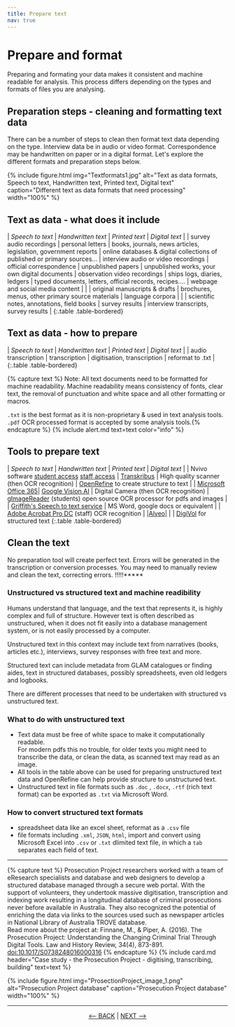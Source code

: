 ```yaml
---
title: Prepare text
nav: true
---
```


# Prepare and format

Preparing and formating your data makes it consistent and machine readable for analysis. This process differs depending on the types and formats of files you are analysing.  

## Preparation steps - cleaning and formatting text data 

There can be a number of steps to clean then format text data depending on the type.  Interview data be in audio or video format. Correspondence may be handwritten on paper or in a digital format. Let's explore the different formats and preparation steps below.

{% include figure.html img="Textformats1.jpg" alt="Text as data formats, Speech to text, Handwritten text, Printed text, Digital text" caption="Different text as data formats that need processing" width="100%" %}


## Text as data - what does it include

| *Speech to text* | *Handwritten text* | *Printed text* | *Digital text* |
| survey audio recordings | personal letters | books, journals, news articles, legislation, government reports | online databases & digital collections of published or primary sources...
| interview audio or video recordings | official correspondence | unpublished papers | unpublished works, your own digital documents
| observation video recordings | ships logs, diaries, ledgers | typed documents, letters, official records, recipes.... | webpage and social media content |
| | original manuscripts & drafts | brochures, menus, other primary source materials | language corpora |
| | scientific notes, annotations, field books | survey results | interview transcripts, survey results |
{:.table .table-bordered}

## Text as data - how to prepare

| *Speech to text* | *Handwritten text* | *Printed text* | *Digital text* |
| audio transcription | transcription | digitisation, transcription | reformat to .txt |
{:.table .table-bordered}

{% capture text %}
Note: All text documents need to be formatted for machine readability. Machine readability means consistency of fonts, clear text, the removal of punctuation and white space and all other formatting or macros.

`.txt`  is the best format as it is non-proprietary & used in text analysis tools.  
`.pdf`  OCR processed format is accepted by some analysis tools.{% endcapture %}
{% include alert.md text=text color="info" %}


## Tools to prepare text

| *Speech to text* | *Handwritten text* | *Printed text* | *Digital text* |
| Nvivo software [student access](https://www.griffith.edu.au/student-computing/available-software)  [staff access](https://intranet.secure.griffith.edu.au/computing/software) | [Transkribus](https://readcoop.eu/transkribus/) | High quality scanner (then OCR recognition) | [OpenRefine](https://openrefine.org/) to create structure to text |
| [Microsoft Office 365](https://support.microsoft.com/en-us/office/transcribe-your-recordings-7fc2efec-245e-45f0-b053-2a97531ecf57)| [Google Vision AI](https://cloud.google.com/vision) | Digital Camera (then OCR recognition) | [gImageReader](https://github.com/manisandro/gImageReader#readme) (students) open source OCR processor for pdfs and images |
| [Griffith's Speech to text service](https://www.griffith.edu.au/eresearch-services/speech-to-text) | MS Word, google docs or equivalent | | [Adobe Acrobat Pro DC](https://intranet.secure.griffith.edu.au/computing/software) (staff) OCR recognition |
|[Alveo](https://www.alveo.edu.au/)| | | [DigiVol](https://volunteer.ala.org.au/) for structured text 
{:.table .table-bordered}

## Clean the text

No preparation tool will create perfect text.  Errors will be generated in the transcription or conversion processes. You may need to manually review and clean the text, correcting errors.   !!!!!*****


### Unstructured vs structured text and machine readibility

Humans understand that language, and the text that represents it, is highly complex and full of structure. However text is often described as unstructured, when it does not fit easily into a database management system, or is not easily processed by a computer. 

Unstructured text in this context may include text from narratives (books, articles etc.), interviews, survey responses with free text and more.  

Structured text can include metadata from GLAM catalogues or finding aides, text in structured databases, possibly spreadsheets, even old ledgers and logbooks. 

There are different processes that need to be undertaken with structured vs unstructured text.

### What to do with unstructured text
- Text data must be free of white space to make it computationally readable.  
   For modern pdfs this no trouble, for older texts you might need to transcribe the data, or clean the data, as scanned text may read as an image.
- All tools in the table above can be used for preparing unstructured text data and OpenRefine can help provide structure to unstructured text.
- Unstructured text in file formats such as `.doc` , `.docx`, `.rtf` (rich text format) can be exported as `.txt` via Microsoft Word.

### How to convert structured text formats
- spreadsheet data like an excel sheet, reformat as a `.csv` file 
- file formats including `.xml`, `JSON`, `html`, import and convert using Microsoft Excel into `.csv` or `.txt` dlimited text file, in which a `tab` separates each field of text.

------

{% capture text %}
Prosecution Project researchers worked with a team of eResearch specialists and database and web designers to develop a structured database managed through a secure web portal. With the support of volunteers, they undertook massive digitisation, transcription and indexing work resulting in a longitudinal database of criminal prosecutions never before available in Australia. They also recognized the potential of enriching the data via links to the sources used such as newspaper articles in National Library of Australia TROVE database.  
Read more about the project at: 
Finnane, M., & Piper, A. (2016). The Prosecution Project: Understanding the Changing Criminal Trial Through Digital Tools. Law and History Review, 34(4), 873-891. [doi:10.1017/S0738248016000316](doi:10.1017/S0738248016000316)
{% endcapture %} {% include card.md header="Case study - the Prosecution Project - digitising, transcribing, building" text=text %}

{% include figure.html img="ProsectionProject_image_1.png" alt="Prosecution Project database" caption="Prosecution Project database" width="100%" %}

-----

<p align="center">
  <a href="https://griffithunilibrary.github.io/intro-text-mining-analysis/content/4-build.html"><-- BACK</a> |
  <a href="https://griffithunilibrary.github.io/intro-text-mining-analysis/content/6-analyse.html">NEXT --></a>
</p>

